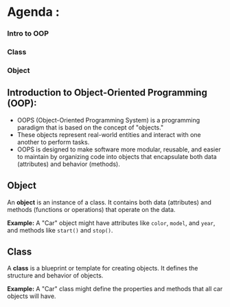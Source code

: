 # Agenda :

### Intro to OOP
### Class
### Object


## Introduction to Object-Oriented Programming (OOP):

- OOPS (Object-Oriented Programming System) is a programming paradigm that is based on the concept of "objects." 
- These objects represent real-world entities and interact with one another to perform tasks.
- OOPS is designed to make software more modular, reusable, and easier to maintain by organizing code into objects that encapsulate both data (attributes) and behavior (methods).


## Object

An **object** is an instance of a class. It contains both data (attributes) and methods (functions or operations) that operate on the data.

**Example:**
A "Car" object might have attributes like `color`, `model`, and `year`, and methods like `start()` and `stop()`.

## Class

A **class** is a blueprint or template for creating objects. It defines the structure and behavior of objects.

**Example:**
A "Car" class might define the properties and methods that all car objects will have.
